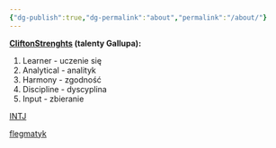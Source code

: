 ```yaml
---
{"dg-publish":true,"dg-permalink":"about","permalink":"/about/"}
---
```



**[CliftonStrenghts](https://pl.wikipedia.org/wiki/Test_Gallupa) (talenty Gallupa):**

1. Learner - uczenie się
2. Analytical - analityk
3. Harmony - zgodność
4. Discipline - dyscyplina
5. Input - zbieranie

[INTJ](https://www.16personalities.com/pl/osobowosc-intj)

[flegmatyk](https://pl.wikipedia.org/wiki/Flegmatyk)
